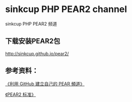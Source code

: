sinkcup PHP PEAR2 channel
=========================

sinkcup PHP PEAR2 频道


下载安装PEAR2包
---------------

http://sinkcup.github.io/pear2/


参考资料：
---------

[《利用 GitHub 建立自己的 PEAR 頻道》](http://www.openfoundry.org/index.php?option=com_content&task=view&id=8733&Itemid=4)

[《PEAR2 标准》](http://pear.php.net/manual/en/pear2cs.rules.php)

